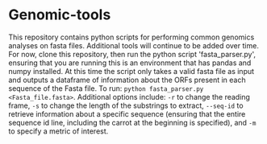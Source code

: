 # Genomic-tools

This repository contains python scripts for performing common genomics analyses on fasta files. Additional tools will continue to be added over time. For now, clone this repository, then run the python script 'fasta_parser.py', ensuring that you are running this is an environment that has pandas and numpy installed. At this time the script only takes a valid fasta file as input and outputs a dataframe of information about the ORFs present in each sequence of the Fasta file. To run: `python fasta_parser.py <Fasta_file.fasta>`. Additional options include: `-r` to change the reading frame, `-s` to change the length of the substrings to extract, `--seq-id` to retrieve information about a specific sequence (ensuring that the entire sequence id line, including the carrot at the beginning is specified), and `-m` to specify a metric of interest. 

